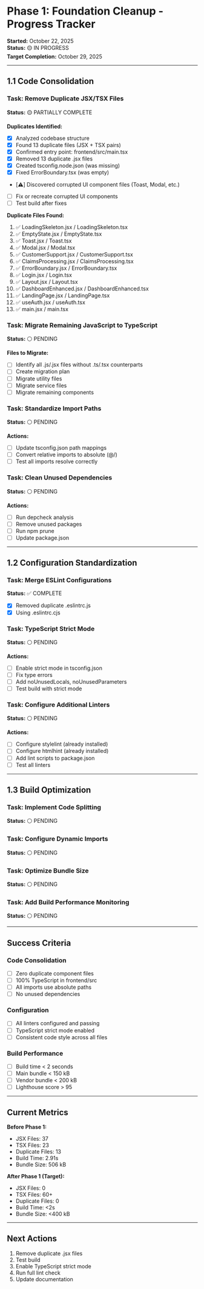 # Phase 1: Foundation Cleanup - Progress Tracker

**Started:** October 22, 2025  
**Status:** 🟡 IN PROGRESS  
**Target Completion:** October 29, 2025

---

## 1.1 Code Consolidation

### Task: Remove Duplicate JSX/TSX Files
**Status:** 🟡 PARTIALLY COMPLETE

**Duplicates Identified:**
- [x] Analyzed codebase structure
- [x] Found 13 duplicate files (JSX + TSX pairs)
- [x] Confirmed entry point: frontend/src/main.tsx
- [x] Removed 13 duplicate .jsx files
- [x] Created tsconfig.node.json (was missing)
- [x] Fixed ErrorBoundary.tsx (was empty)
- [⚠️] Discovered corrupted UI component files (Toast, Modal, etc.)
- [ ] Fix or recreate corrupted UI components
- [ ] Test build after fixes

**Duplicate Files Found:**
1. ✅ LoadingSkeleton.jsx / LoadingSkeleton.tsx
2. ✅ EmptyState.jsx / EmptyState.tsx  
3. ✅ Toast.jsx / Toast.tsx
4. ✅ Modal.jsx / Modal.tsx
5. ✅ CustomerSupport.jsx / CustomerSupport.tsx
6. ✅ ClaimsProcessing.jsx / ClaimsProcessing.tsx
7. ✅ ErrorBoundary.jsx / ErrorBoundary.tsx
8. ✅ Login.jsx / Login.tsx
9. ✅ Layout.jsx / Layout.tsx
10. ✅ DashboardEnhanced.jsx / DashboardEnhanced.tsx
11. ✅ LandingPage.jsx / LandingPage.tsx
12. ✅ useAuth.jsx / useAuth.tsx
13. ✅ main.jsx / main.tsx

### Task: Migrate Remaining JavaScript to TypeScript
**Status:** ⚪ PENDING

**Files to Migrate:**
- [ ] Identify all .js/.jsx files without .ts/.tsx counterparts
- [ ] Create migration plan
- [ ] Migrate utility files
- [ ] Migrate service files
- [ ] Migrate remaining components

### Task: Standardize Import Paths
**Status:** ⚪ PENDING

**Actions:**
- [ ] Update tsconfig.json path mappings
- [ ] Convert relative imports to absolute (@/)
- [ ] Test all imports resolve correctly

### Task: Clean Unused Dependencies
**Status:** ⚪ PENDING

**Actions:**
- [ ] Run depcheck analysis
- [ ] Remove unused packages
- [ ] Run npm prune
- [ ] Update package.json

---

## 1.2 Configuration Standardization

### Task: Merge ESLint Configurations
**Status:** ✅ COMPLETE
- [x] Removed duplicate .eslintrc.js
- [x] Using .eslintrc.cjs

### Task: TypeScript Strict Mode
**Status:** ⚪ PENDING

**Actions:**
- [ ] Enable strict mode in tsconfig.json
- [ ] Fix type errors
- [ ] Add noUnusedLocals, noUnusedParameters
- [ ] Test build with strict mode

### Task: Configure Additional Linters
**Status:** ⚪ PENDING

**Actions:**
- [ ] Configure stylelint (already installed)
- [ ] Configure htmlhint (already installed)
- [ ] Add lint scripts to package.json
- [ ] Test all linters

---

## 1.3 Build Optimization

### Task: Implement Code Splitting
**Status:** ⚪ PENDING

### Task: Configure Dynamic Imports
**Status:** ⚪ PENDING

### Task: Optimize Bundle Size
**Status:** ⚪ PENDING

### Task: Add Build Performance Monitoring
**Status:** ⚪ PENDING

---

## Success Criteria

### Code Consolidation
- [ ] Zero duplicate component files
- [ ] 100% TypeScript in frontend/src
- [ ] All imports use absolute paths
- [ ] No unused dependencies

### Configuration
- [ ] All linters configured and passing
- [ ] TypeScript strict mode enabled
- [ ] Consistent code style across all files

### Build Performance
- [ ] Build time < 2 seconds
- [ ] Main bundle < 150 kB
- [ ] Vendor bundle < 200 kB
- [ ] Lighthouse score > 95

---

## Current Metrics

**Before Phase 1:**
- JSX Files: 37
- TSX Files: 23
- Duplicate Files: 13
- Build Time: 2.91s
- Bundle Size: 506 kB

**After Phase 1 (Target):**
- JSX Files: 0
- TSX Files: 60+
- Duplicate Files: 0
- Build Time: <2s
- Bundle Size: <400 kB

---

## Next Actions

1. Remove duplicate .jsx files
2. Test build
3. Enable TypeScript strict mode
4. Run full lint check
5. Update documentation
